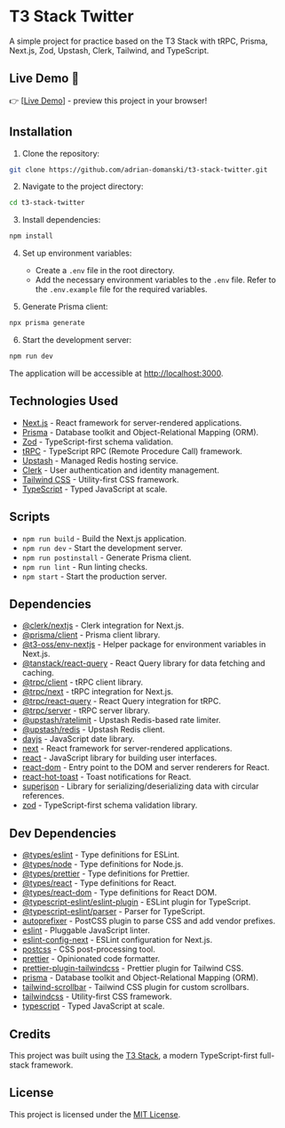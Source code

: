 # T3 Stack Twitter

A simple project for practice based on the T3 Stack with tRPC, Prisma, Next.js, Zod, Upstash, Clerk, Tailwind, and TypeScript.

## Live Demo 🎉

👉 [[Live Demo](https://bird.kodario.com/)] - preview this project in your browser!

## Installation

1. Clone the repository:

```bash
git clone https://github.com/adrian-domanski/t3-stack-twitter.git
```

2. Navigate to the project directory:

```bash
cd t3-stack-twitter
```

3. Install dependencies:

```bash
npm install
```

4. Set up environment variables:
   
   - Create a `.env` file in the root directory.
   - Add the necessary environment variables to the `.env` file. Refer to the `.env.example` file for the required variables.

5. Generate Prisma client:

```bash
npx prisma generate
```

6. Start the development server:

```bash
npm run dev
```

The application will be accessible at [http://localhost:3000](http://localhost:3000).

## Technologies Used

- [Next.js](https://nextjs.org) - React framework for server-rendered applications.
- [Prisma](https://www.prisma.io) - Database toolkit and Object-Relational Mapping (ORM).
- [Zod](https://github.com/colinhacks/zod) - TypeScript-first schema validation.
- [tRPC](https://trpc.io) - TypeScript RPC (Remote Procedure Call) framework.
- [Upstash](https://upstash.com) - Managed Redis hosting service.
- [Clerk](https://clerk.dev) - User authentication and identity management.
- [Tailwind CSS](https://tailwindcss.com) - Utility-first CSS framework.
- [TypeScript](https://www.typescriptlang.org) - Typed JavaScript at scale.

## Scripts

- `npm run build` - Build the Next.js application.
- `npm run dev` - Start the development server.
- `npm run postinstall` - Generate Prisma client.
- `npm run lint` - Run linting checks.
- `npm start` - Start the production server.

## Dependencies

- [@clerk/nextjs](https://www.npmjs.com/package/@clerk/nextjs) - Clerk integration for Next.js.
- [@prisma/client](https://www.npmjs.com/package/@prisma/client) - Prisma client library.
- [@t3-oss/env-nextjs](https://www.npmjs.com/package/@t3-oss/env-nextjs) - Helper package for environment variables in Next.js.
- [@tanstack/react-query](https://www.npmjs.com/package/@tanstack/react-query) - React Query library for data fetching and caching.
- [@trpc/client](https://www.npmjs.com/package/@trpc/client) - tRPC client library.
- [@trpc/next](https://www.npmjs.com/package/@trpc/next) - tRPC integration for Next.js.
- [@trpc/react-query](https://www.npmjs.com/package/@trpc/react-query) - React Query integration for tRPC.
- [@trpc/server](https://www.npmjs.com/package/@trpc/server) - tRPC server library.
- [@upstash/ratelimit](https://www.npmjs.com/package/@upstash/ratelimit) - Upstash Redis-based rate limiter.
- [@upstash/redis](https://www.npmjs.com/package/@upstash/redis) - Upstash Redis client.
- [dayjs](https://www.npmjs.com/package/dayjs) - JavaScript date library.
- [next](https://nextjs.org) - React framework for server-rendered applications.
- [react](https://reactjs.org) - JavaScript library for building user interfaces.
- [react-dom](https://reactjs.org/docs/react-dom.html) - Entry point to the DOM and server renderers for React.
- [react-hot-toast](https://www.npmjs.com/package/react-hot-toast) - Toast notifications for React.
- [superjson](https://www.npmjs.com/package/superjson) - Library for serializing/deserializing data with circular references.
- [zod](https://www.npmjs.com/package/zod) - TypeScript-first schema validation library.

## Dev Dependencies

- [@types/eslint](https://www.npmjs.com/package/@types/eslint) - Type definitions for ESLint.
- [@types/node](https://www.npmjs.com/package/@types/node) - Type definitions for Node.js.
- [@types/prettier](https://www.npmjs.com/package/@types/prettier) - Type definitions for Prettier.
- [@types/react](https://www.npmjs.com/package/@types/react) - Type definitions for React.
- [@types/react-dom](https://www.npmjs.com/package/@types/react-dom) - Type definitions for React DOM.
- [@typescript-eslint/eslint-plugin](https://www.npmjs.com/package/@typescript-eslint/eslint-plugin) - ESLint plugin for TypeScript.
- [@typescript-eslint/parser](https://www.npmjs.com/package/@typescript-eslint/parser) - Parser for TypeScript.
- [autoprefixer](https://www.npmjs.com/package/autoprefixer) - PostCSS plugin to parse CSS and add vendor prefixes.
- [eslint](https://www.npmjs.com/package/eslint) - Pluggable JavaScript linter.
- [eslint-config-next](https://www.npmjs.com/package/eslint-config-next) - ESLint configuration for Next.js.
- [postcss](https://www.npmjs.com/package/postcss) - CSS post-processing tool.
- [prettier](https://prettier.io) - Opinionated code formatter.
- [prettier-plugin-tailwindcss](https://www.npmjs.com/package/prettier-plugin-tailwindcss) - Prettier plugin for Tailwind CSS.
- [prisma](https://www.prisma.io) - Database toolkit and Object-Relational Mapping (ORM).
- [tailwind-scrollbar](https://www.npmjs.com/package/tailwind-scrollbar) - Tailwind CSS plugin for custom scrollbars.
- [tailwindcss](https://tailwindcss.com) - Utility-first CSS framework.
- [typescript](https://www.typescriptlang.org) - Typed JavaScript at scale.

## Credits

This project was built using the [T3 Stack](https://create.t3.gg/), a modern TypeScript-first full-stack framework.

## License

This project is licensed under the [MIT License](LICENSE).
